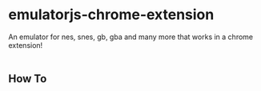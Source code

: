 <h1>emulatorjs-chrome-extension</h1>
An emulator for nes, snes, gb, gba and many more that works in a chrome extension!
<br><br>
<h2>How To</h2>
